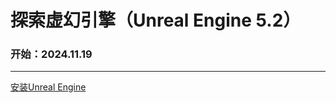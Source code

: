 # 探索虚幻引擎（Unreal Engine 5.2）
### 开始：2024.11.19
---
[安装Unreal Engine](https://github.com/xiuivfbc/ExploreUnrealEngine/blob/main/%E5%AE%89%E8%A3%85Unreal%20Engine.md)
